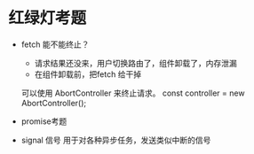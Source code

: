 # 红绿灯考题

- fetch 能不能终止？
   - 请求结果还没来，用户切换路由了，组件卸载了，内存泄漏
   - 在组件卸载前，把fetch 给干掉

   可以使用 AbortController 来终止请求。
   const controller = new AbortController();

- promise考题
   
- signal 
     信号
     用于对各种异步任务，发送类似中断的信号